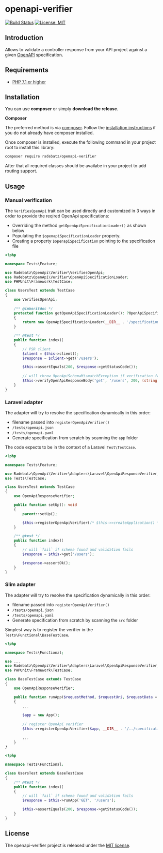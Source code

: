 # openapi-verifier
[![Build Status](https://travis-ci.org/DerManoMann/openapi-verifier.png)](https://travis-ci.org/DerManoMann/openapi-verifier)
[![License: MIT](https://img.shields.io/badge/License-MIT-yellow.svg)](https://opensource.org/licenses/MIT)

## Introduction
Allows to validate a controller response from your API project against a given [OpenAPI](https://www.openapis.org/)
specification. 

## Requirements
* [PHP 7.1 or higher](http://www.php.net/)

## Installation
You can use **composer** or simply **download the release**.

**Composer**

The preferred method is via [composer](https://getcomposer.org). Follow the
[installation instructions](https://getcomposer.org/doc/00-intro.md) if you do not already have
composer installed.

Once composer is installed, execute the following command in your project root to install this library:

```sh
composer require radebatz/openapi-verifier
```
After that all required classes should be availabe in your project to add routing support.

## Usage
### Manual verification
The `VerifiesOpenApi` trait can be used directly and customized in 3 ways in order to provide the reqired OpenApi specifications:
* Overriding the method `getOpenApiSpecificationLoader()` as shown below
* Populating the `$openapiSpecificationLoader` property.
* Creating a property `$openapiSpecification` pointing to the specification file

```php
<?php

namespace Tests\Feature;

use Radebatz\OpenApi\Verifier\VerifiesOpenApi;
use Radebatz\OpenApi\Verifier\OpenApiSpecificationLoader;
use PHPUnit\Framework\TestCase;

class UsersTest extends TestCase
{
    use VerifiesOpenApi;
    
    /** @inheritdoc */
    protected function getOpenApiSpecificationLoader(): ?OpenApiSpecificationLoader
    {
        return new OpenApiSpecificationLoader(__DIR__ . '/specifications/users.yaml');
    }

    /** @test */
    public function index()
    {
        // PSR client
        $client = $this->client();
        $response = $client->get('/users');

        $this->assertEquals(200, $response->getStatusCode());
        
        // will throw OpenApiSchemaMismatchException if verification fails
        $this->verifyOpenApiResponseBody('get', '/users', 200, (string) $response->getBody());
    }
}

```
### Laravel adapter
The adapter will try to resolve the specification dynamically in this order:
* filename passed into `registerOpenApiVerifier()`
* `/tests/openapi.json`
* `/tests/openapi.yaml`
* Generate specification from scratch by scanning the `app` folder

The code expects to be in the context of a Laravel `Test\TestCase`.

```php
<?php

namespace Tests\Feature;

use Radebatz\OpenApi\Verifier\Adapters\Laravel\OpenApiResponseVerifier;
use Tests\TestCase;

class UsersTest extends TestCase
{
    use OpenApiResponseVerifier;

    public function setUp(): void
    {
        parent::setUp();

        $this->registerOpenApiVerifier(/* $this->>createApplication() */ /* , [specification filename] */);
    }

    /** @test */
    public function index()
    {
        // will `fail` if schema found and validation fails
        $response = $this->get('/users');

        $response->assertOk();
    }
}

```

### Slim adapter
The adapter will try to resolve the specification dynamically in this order:
* filename passed into `registerOpenApiVerifier()`
* `/tests/openapi.json`
* `/tests/openapi.yaml`
* Generate specification from scratch by scanning the `src` folder

Simplest way is to register the verifier in the `Tests\Functional\BaseTestCase`.

```php
<?php

namespace Tests\Functional;

use ...
use Radebatz\OpenApi\Verifier\Adapters\Laravel\OpenApiResponseVerifier;
use PHPUnit\Framework\TestCase;

class BaseTestCase extends TestCase
{
    use OpenApiResponseVerifier;

    public function runApp($requestMethod, $requestUri, $requestData = null)
    {
        ...
        
        $app = new App();
        
        // register OpenApi verifier
        $this->registerOpenApiVerifier($app, __DIR__ . '/../specifications/users.yaml');
        
        ...
    }
}
```
```php
<?php

namespace Tests\Functional;

class UsersTest extends BaseTestCase
{
    /** @test */
    public function index()
    {
        // will `fail` if schema found and validation fails
        $response = $this->runApp('GET', '/users');

        $this->assertEquals(200, $response->getStatusCode());
    }
}
```

## License
The openapi-verifier project is released under the [MIT license](LICENSE).
